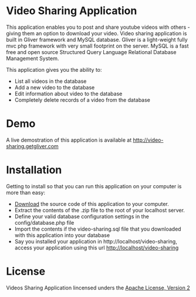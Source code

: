 # Video Sharing Application

This application enables you to post and share youtube videos with others - giving them an option to download your video. Video sharing application is built in Gliver framework and MySQL database. Gliver is a light-weight fully mvc php framework with very small footprint on the server. MySQL is a fast free and open source Structured Query Language Relational Database Management System.

This application gives you the ability to:
<ul>
<li>List all videos in the database</li>
<li>Add a new video to the database</li>
<li>Edit information about video to the database</li>
<li>Completely delete records of a video from the database</li>
</ul>

# Demo

A live demostration of this application is available at <a href="http://video-sharing.getgliver.com">http://video-sharing.getgliver.com</a>

# Installation

Getting to install so that you can run this application on your computer is more than easy:
<ul>
<li><a href="https://github.com/geoffreyoliver/video-sharing/archive/master.zip">Download</a> the source code of this application to your computer.</li>
<li>Extract the contents of the .zip file to the root of your localhost server.</li>
<li>Define your valid database configuration settings in the config/database.php file</li>
<li>Import the contents if the video-sharing.sql file that you downloaded with this application into your database</li>
<li>Say you installed your application in http://localhost/video-sharing, access your application using this url <a href="http://localhost/video-sharing">http://localhost/video-sharing</a></li>
</ul>

# License

Videos Sharing Application lincensed unders the <a href="http://opensource.org/licenses/Apache-2.0">Apache License, Version 2</a>
